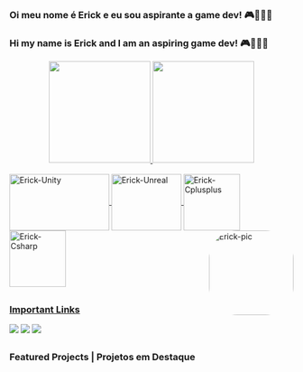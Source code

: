 ### Oi meu nome é Erick e eu sou aspirante a game dev! 🎮👨🏼‍💻
### Hi my name is Erick and I am an aspiring game dev! 🎮👨🏼‍💻

<div align="center">
  <a href="https://linktr.ee/erickhasse">
  <img height="180em" src="https://github-readme-stats.vercel.app/api?username=bolo422&show_icons=true&theme=radical&include_all_commits=true&count_private=true"/>
  <img height="180em" src="https://github-readme-stats.vercel.app/api/top-langs/?username=bolo422&layout=compact&langs_count=7&theme=radical"/>
</div>
<div style="display: inline_block"><br>
  <img align="center" alt="Erick-Unity" height="100" width="177" src="https://cdn.discordapp.com/attachments/907689420906446908/936497245979828344/Unity-Logo-White.png">
  <img align="center" alt="Erick-Unreal" height="100" width="124" src="https://cdn.discordapp.com/attachments/907689420906446908/936497725451677776/ue-logo-stacked-unreal-engine-w-677x545-fac11de0943f.png">
  <img align="center" alt="Erick-Cplusplus" height="100" width="100" src="https://cdn.jsdelivr.net/gh/devicons/devicon/icons/cplusplus/cplusplus-original.svg">
  <img align="center" alt="Erick-Csharp" height="100" width="100" src="https://cdn.jsdelivr.net/gh/devicons/devicon/icons/csharp/csharp-original.svg">
  <img align="right" alt="Erick-pic" height="150" style="border-radius:50px;" src="https://cdn.discordapp.com/attachments/907689420906446908/936493245796593694/eu3.png">
</div>
  
  ##
  
  ### Important Links
<div>
  <a href="https://drive.google.com/file/u/1/d/1ZZ7HlUe3w6VOnpRlF6iCZMfOGpFMBOPT/view?usp=sharing" target="_blank"><img src="https://cdn.discordapp.com/attachments/907689420906446908/936505130159865877/curriculo_portugues.png" target="_blank"></a>
  <a href="https://drive.google.com/file/d/1hamK5oXgCevstJmC1QhknaSmgXDNzTAt/view?usp=sharing" target="_blank"><img src="https://cdn.discordapp.com/attachments/907689420906446908/936505670583320576/curriculo_ingles.png" target="_blank"></a>
  <a href="https://erickhasse.itch.io/" target="_blank"><img src="https://cdn.discordapp.com/attachments/907689420906446908/936508977586516018/itchio.png" target="_blank"></a>
</div>
   
  ##
  
  ### Featured Projects | Projetos em Destaque
